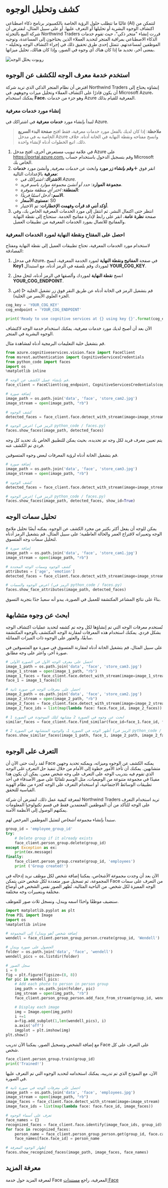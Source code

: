 # كشف وتحليل الوجوه

غالبًا ما تتطلب حلول الرؤية الخاصة بالكمبيوتر برنامج ذكاء اصطناعي (AI) لتتمكن من اكتشاف الوجوه البشرية أو تحليلها أو التعرف عليها. أو على سبيل المثال، لنفترض أن شركة البيع بالتجزئة Northwind Traders قررت إنشاء "متجر ذكي"، حيث تقوم خدمات الذكاء الاصطناعي بمراقبة المتجر لتحديد العملاء الذين يحتاجون إلى المساعدة، وتوجيه الموظفين لمساعدتهم. تتمثل إحدى طرق تحقيق ذلك في إجراء اكتشاف الوجه وتحليله - بمعنى آخر، تحديد ما إذا كان هناك أي وجوه في الصور، وإذا كان هنالك، تحليل ميزاتها.

![روبوت يحلل الوجه](./images/face_analysis.jpg)

## استخدم خدمة معرف الوجه للكشف عن الوجوه

افترض أن نظام المتجر الذكي الذي تريد شركة Northwind Traders إنشاؤه يحتاج إلى أن يكون قادرًا على اكتشاف العملاء وتحليل ميزات وجوههم. في Microsoft Azure، يمكنك استخدام **Face**، وهو جزء من خدمات Azure المعرفية للقيام بذلك.

### إنشاء مورد خدمات معرفية

لنبدأ بإنشاء مورد **خدمات معرفية** في اشتراكك في Azure.

> **ملاحظة**: إذا كان لديك بالفعل مورد خدمات معرفية، فقط افتح **صفحة البدء السريع** الخاصة به في مدخل Azure وانسخ مفتاحه ونقطة النهاية في الخانة أدناه. خلاف ذلك، اتبع الخطوات أدناه لإنشاء واحدة.

1. في علامة تبويب مستعرض أخرى، افتح مدخل Azure على https://portal.azure.com، وقم بتسجيل الدخول باستخدام حساب Microsoft الخاص بك.
2. انقر فوق **&#65291;وقم بإنشاء زر مورد** وابحث عن *خدمات معرفية*, وأنشئ مورد **خدمات معرفية** بالإعدادات التالية:
    - **الاشتراك**: *اشتراكك في Azure.*
    - **مجموعة الموارد**: *حدد أو أنشئ مجموعة موارد باسم فريد*.
    - **المنطقة**: *اختر أي منطقة متوفرة:*
    - **الاسم:** *أدخل اسمًا فريدًا*.
    - **مستوى الأسعار**: S0
    - **أؤكد أنني قد قرأت وفهمت الإخطارات**: تم الاختيار.
3. انتظر حتى اكتمال النشر. ثم انتقل إلى مورد الخدمات المعرفية الخاص بك، وفي صفحة **نظرة عامة**، انقر على رابط لإدارة مفاتيح الخدمة. ستحتاج إلى نقطة النهاية والمفاتيح للاتصال بمورد الخدمات المعرفية من تطبيقات العميل.

### احصل على المفتاح ونقطة النهاية لمورد الخدمات المعرفية

لاستخدام مورد الخدمات المعرفية، تحتاج تطبيقات العميل إلى نقطة النهاية ومفتاح المصادقة:

1. في مدخل Azure، في صفحة **المفاتيح ونقطة النهاية** لمورد الخدمة المعرفية، انسخ **Key1** لموردك وقم بلصقه في الرمز أدناه، مع استبدال **YOUR_COG_KEY**.

2. انسخ **نقطة النهاية** لموردك وألصقها في الرمز أدناه، لتحل محل **YOUR_COG_ENDPOINT**.

3. قم بتشغيل الرمز في الخانة أدناه عن طريق النقر فوق زر تشغيل الخلية <span>&#9655;</span> (في الجزء العلوي الأيسر من الخلية).


```python
cog_key = 'YOUR_COG_KEY'
cog_endpoint = 'YOUR_COG_ENDPOINT'

print('Ready to use cognitive services at {} using key {}'.format(cog_endpoint, cog_key))
```

الآن بعد أن أصبح لديك مورد خدمات معرفية، يمكنك استخدام خدمة الوجه لاكتشاف الوجوه البشرية في المتجر.

قم بتشغيل خلية التعليمات البرمجية أدناه لمشاهدة مثال.


```python
from azure.cognitiveservices.vision.face import FaceClient
from msrest.authentication import CognitiveServicesCredentials
from python_code import faces
import os
%matplotlib inline

# قم بإنشاء عميل الكشف عن الوجه.
face_client = FaceClient(cog_endpoint, CognitiveServicesCredentials(cog_key))

# إضافة صورة
image_path = os.path.join('data', 'face', 'store_cam2.jpg')
image_stream = open(image_path, "rb")

# كشف الوجوه
detected_faces = face_client.face.detect_with_stream(image=image_stream)

# اعرض الوجوه (الرمز في python_code / faces.py)
faces.show_faces(image_path, detected_faces)
```

يتم تعيين معرف فريد لكل وجه تم تحديده، بحيث يمكن للتطبيق الخاص بك تحديد كل وجه فردي تم الكشف عنه.

قم بتشغيل الخانة أدناه لرؤية المعرفات لبعض وجوه المتسوقين.


```python
# إضافة صورة
image_path = os.path.join('data', 'face', 'store_cam3.jpg')
image_stream = open(image_path, "rb")

# كشف الوجوه
detected_faces = face_client.face.detect_with_stream(image=image_stream)

# اعرض الوجوه (الرمز في python_code / faces.py)
faces.show_faces(image_path, detected_faces, show_id=True)
```

## تحليل سمات الوجه

يمكن للوجه أن يفعل أكثر بكثير من مجرد الكشف عن الوجوه. يمكنه أيضًا تحليل ملامح الوجه وتعبيراته لاقتراح العمر والحالة العاطفية؛ على سبيل المثال، قم بتشغيل الرمز أدناه لتحليل سمات وجه المتسوق.


```python
# إضافة صورة
image_path = os.path.join('data', 'face', 'store_cam1.jpg')
image_stream = open(image_path, "rb")

# كشف الوجوه وسمات الوجه المحددة
attributes = ['age', 'emotion']
detected_faces = face_client.face.detect_with_stream(image=image_stream, return_face_attributes=attributes)

# اعرض الوجوه والسمات (الرمز في python_code / faces.py)
faces.show_face_attributes(image_path, detected_faces)
```

بناءً على نتائج المشاعر المكتشفة للعميل في الصورة، يبدو أنه سعيدٌ جدًا بتجربة التسوق.

## ابحث عن وجوه متشابهة 

تُستخدم معرفات الوجه التي تم إنشاؤها لكل وجه تم كشفه لتحديد عمليات اكتشاف الوجه بشكل فردي. يمكنك استخدام هذه المعرفات لمقارنة الوجه المكتشف بالوجوه المكتشفة سابقًا، والعثور على الوجوه ذات الميزات المماثلة.

على سبيل المثال، قم بتشغيل الخانة أدناه لمقارنة المتسوق في صورة مع المتسوقين في صورة أخر، واعثر على وجه مطابق.


```python
# احصل على معرف الوجه الأول في الصورة الأولى
image_1_path = os.path.join('data', 'face', 'store_cam3.jpg')
image_1_stream = open(image_1_path, "rb")
image_1_faces = face_client.face.detect_with_stream(image=image_1_stream)
face_1 = image_1_faces[0]

# احصل على معرفات الوجه في صورة ثانية
image_2_path = os.path.join('data', 'face', 'store_cam2.jpg')
image_2_stream = open(image_2_path, "rb")
image_2_faces = face_client.face.detect_with_stream(image=image_2_stream)
image_2_face_ids = list(map(lambda face: face.face_id, image_2_faces))

# ابحث عن وجوه في الصورة 2 مشابهة لتلك الموجودة في الصورة 1
similar_faces = face_client.face.find_similar(face_id=face_1.face_id, face_ids=image_2_face_ids)

# أظهر الوجه في الصورة 1، والوجوه المتشابهة في الصورة 2 (الرمز في python_code / face.py)
faces.show_similar_faces(image_1_path, face_1, image_2_path, image_2_faces, similar_faces)
```

## التعرف على الوجوه

لقد رأيت حتى الآن أن Face يمكنه الكشف عن الوجوه وميزاته، ويمكنه تحديد وجهين متشابهين. يمكنك أن تأخذ الأمور خطوة إلى الأمام من خلال تنفيذ حل *التعرف على الوجه* الذي تقوم فيه بتدريب الوجه على التعرف على وجه شخص معين. يمكن أن يكون هذا مفيدًا في مجموعة متنوعة من الوضعيات، مثل الوسم تلقائيًا على صور الأصدقاء في أحد تطبيقات الوسائط الاجتماعية، أو استخدام التعرف على الوجه كجزء من نظام الهوية القياسية للتحقق.

لمعرفة كيفية عمل ذلك، لنفترض أن شركة Northwind Traders تريد استخدام التعرف على الوجه للتأكد من أن الموظفين المعتمدين فقط في قسم تكنولوجيا المعلومات يمكنهم الوصول إلى الأنظمة الآمنة.

سنبدأ بإنشاء *مجموعة أشخاص* لتمثيل الموظفين المرخص لهم.


```python
group_id = 'employee_group_id'
try:
    # Delete group if it already exists
    face_client.person_group.delete(group_id)
except Exception as ex:
    print(ex.message)
finally:
    face_client.person_group.create(group_id, 'employees')
    print ('Group created!')
```

الآن بعد أن وجدت *مجموعة الأشخاص*، يمكننا إضافة شخص لكل *موظف* نريد إدخاله في المجموعة، ثم تسجيل صور متعددة لكل شخص حتى يتمكن Face من التعرف على سمات الوجه المميزة لكل شخص. من الناحية المثالية، تُظهر الصور نفس الشخص في أوضاع مختلفة وبتعبيرات وجه مختلفة.

سنضيف موظفًا واحدًا اسمه ويندل، ونسجل ثلاث صور للموظف.


```python
import matplotlib.pyplot as plt
from PIL import Image
import os
%matplotlib inline

# إضافة شخص (ًهو ويندل) إلى المجموعة
wendell = face_client.person_group_person.create(group_id, 'Wendell')

# الحصول على صورة ويندل
folder = os.path.join('data', 'face', 'wendell')
wendell_pics = os.listdir(folder)

# سجل الصور
i = 0
fig = plt.figure(figsize=(8, 8))
for pic in wendell_pics:
    # Add each photo to person in person group
    img_path = os.path.join(folder, pic)
    img_stream = open(img_path, "rb")
    face_client.person_group_person.add_face_from_stream(group_id, wendell.person_id, img_stream)

    # Display each image
    img = Image.open(img_path)
    i +=1
    a=fig.add_subplot(1,len(wendell_pics), i)
    a.axis('off')
    imgplot = plt.imshow(img)
plt.show()
```

مع إضافة الشخص وتسجيل الصور، يمكننا الآن تدريب Face على التعرف على كل شخص.


```python
face_client.person_group.train(group_id)
print('Trained!')
```

الآن، مع النموذج الذي تم تدريبه، يمكنك استخدامه لتحديد الوجوه التي تم التعرف عليها في الصورة.


```python
# احصل على معرفات الوجه في صورة ثانية
image_path = os.path.join('data', 'face', 'employees.jpg')
image_stream = open(image_path, "rb")
image_faces = face_client.face.detect_with_stream(image=image_stream)
image_face_ids = list(map(lambda face: face.face_id, image_faces))

# تعرف على أسماء الوجوه
face_names = {}
recognized_faces = face_client.face.identify(image_face_ids, group_id)
for face in recognized_faces:
    person_name = face_client.person_group_person.get(group_id, face.candidates[0].person_id).name
    face_names[face.face_id] = person_name

# إظهار الوجوه المعرفة
faces.show_recognized_faces(image_path, image_faces, face_names)


```

## معرفة المزيد

لمعرفة المزيد حول خدمة Face المعرفية، راجع [مستندات Face](https://docs.microsoft.com/azure/cognitive-services/face/)

